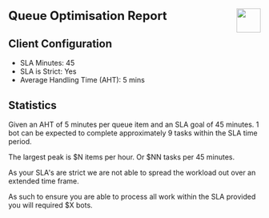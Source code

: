<style>
.clean {

font-size: 14px;
font: Helvetica;
}

.heading1 {

font-size: 24px;
font: Helvetica;
}
</style>

<h1 id="identifier" class="heading1">
    Queue Optimisation Report
    <img align="right" height="48" src="https://mms.businesswire.com/media/20210812005101/en/774364/22/Reveal_Group_Logo_-_highest.res.jpg">
</h1>



<h2 id="identifier" class="heading2">
    Client Configuration
</h2>

<!-- <img style="float: right;" width="100" src="assets/klog.jpg"> -->

<div class="clean">

- SLA Minutes: 45
- SLA is Strict: Yes
- Average Handling Time (AHT): 5 mins

</div>

<h2 id="identifier" class="heading2">
    Statistics
</h2> 

Given an AHT of 5 minutes per queue item and an SLA goal of 45 minutes. 1 bot can be expected to complete approximately 9 tasks within the SLA time period.

The largest peak is $N items per hour. Or $NN tasks per 45 minutes.

As your SLA's are strict we are not able to spread the workload out over an extended time frame.

As such to ensure you are able to process all work within the SLA provided you will required $X bots. 

